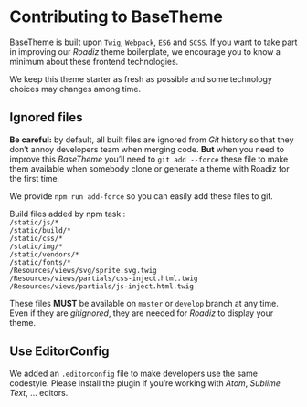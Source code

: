 # Contributing to BaseTheme

BaseTheme is built upon `Twig`, `Webpack`, `ES6` and `SCSS`. If you want to 
take part in improving our *Roadiz* theme boilerplate, we encourage you to know 
a minimum about these frontend technologies.

We keep this theme starter as fresh as possible and some technology choices 
may changes among time. 

## Ignored files

**Be careful:** by default, all built files are ignored from *Git*
history so that they don’t annoy developers team when merging code. **But** when you 
need to improve this *BaseTheme* you’ll need to `git add --force` these file to make
them available when somebody clone or generate a theme with Roadiz for the first
time.

We provide `npm run add-force` so you can easily add these files to git.

Build files added by npm task :  
`/static/js/*`  
`/static/build/*`  
`/static/css/*`  
`/static/img/*`  
`/static/vendors/*`  
`/static/fonts/*`  
`/Resources/views/svg/sprite.svg.twig`  
`/Resources/views/partials/css-inject.html.twig`  
`/Resources/views/partials/js-inject.html.twig`  

These files **MUST** be available on `master` or `develop` branch at any time.
Even if they are *gitignored*, they are needed for *Roadiz* to display your theme.

## Use EditorConfig 

We added an `.editorconfig` file to make developers use the same codestyle. Please
install the plugin if you’re working with *Atom*, *Sublime Text*, … editors.
